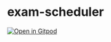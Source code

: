 # exam-scheduler
[![Open in Gitpod](https://gitpod.io/button/open-in-gitpod.svg)](https://github.com/uwidcit/exam-scheduler)
